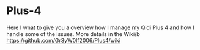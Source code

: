 # Plus-4
Here I wnat to give you a overview how I manage my Qidi Plus 4 and how I handle some of the issues.
More details in the Wiki/b
https://github.com/Gr3yW0lf2006/Plus4/wiki
